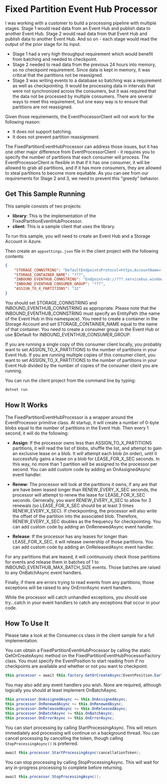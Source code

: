 # Fixed Partition Event Hub Processor

I was working with a customer to build a processing pipeline with multiple stages. Stage 1 would read data from an Event Hub and publish data to another Event Hub. Stage 2 would read data from that Event Hub and publish data to another Event Hub. And so on - each stage would read the output of the prior stage for its input.

- Stage 1 had a very high throughput requirement which would benefit from batching and needed to checkpoint.
- Stage 2 needed to read data from the previous 24 hours into memory, so no checkpoint requirement. Since data is kept in memory, it was critical that the partitions not be reassigned.
- Stage 3 was writing events to a database so batching was a requirement as well as checkpointing. It would be processing data in intervals that were not synchronized across the consumers, but it was required that the data not be processed by multiple consumers. There are several ways to meet this requirement, but one easy way is to ensure that partitions are not reassigned.

Given those requirements, the EventProcessorClient will not work for the following reason:

- It does not support batching.
- It does not prevent partition reassignment.

The FixedPartitionEventHubProcessor can address those issues, but it has one other major difference from EventProcessorClient - it requires you to specify the number of partitions that each consumer will process. The EventProcessorClient is flexible in that if it has one consumer, it will be allowed to grab all partitions, and if it has more consumers, they are allowed to steal partitions to become more equitable. As you can see from our requirements for Stage 2 and 3, we need to prevent this "greedy" behavior.

## Get This Sample Running

This sample consists of two projects:

- __library__: This is the implementation of the FixedPartitionEventHubProcessor.
- __client__: This is a sample client that uses the library.

To run this sample, you will need to create an Event Hub and a Storage Account in Azure.

Then create an `appsettings.json` file in the client project with the following contents:

```json
{
    "STORAGE_CONNSTRING": "DefaultEndpointsProtocol=https;AccountName=???;AccountKey=???;EndpointSuffix=core.windows.net",
    "STORAGE_CONTAINER_NAME": "???",
    "INBOUND_EVENTHUB_CONNSTRING": "Endpoint=sb://???.servicebus.windows.net/;SharedAccessKeyName=???;SharedAccessKey=???;EntityPath=???",
    "INBOUND_EVENTHUB_CONSUMER_GROUP": "???",
    "ASSIGN_TO_X_PARTITIONS": "32"
}
```

You should set STORAGE_CONNSTRING and INBOUND_EVENTHUB_CONNSTRING as appropriate. Please note that the INBOUND_EVENTHUB_CONNSTRING must specify an EntityPath (the name of the Event Hub in this namespace). You need to create a container in the Storage Account and set STORAGE_CONTAINER_NAME equal to the name of that container. You need to create a consumer group in the Event Hub or use $Default for INBOUND_EVENTHUB_CONSUMER_GROUP.

If you are running a single copy of this consumer client locally, you probably want to set ASSIGN_TO_X_PARTITIONS to the number of partitions in your Event Hub. If you are running multiple copies of this consumer client, you want to set ASSIGN_TO_X_PARTITIONS to the number of partitions in your Event Hub divided by the number of copies of the consumer client you are running.

You can run the client project from the command line by typing:

```bash
dotnet run
```

## How It Works

The FixedPartitionEventHubProcessor is a wrapper around the EventProcessor primitive class. At startup, it will create a number of 0-byte blobs equal to the number of partitions in the Event Hub. Then every 1 second, it will do the following:

- __Assign__: If the processor owns less than ASSIGN_TO_X_PARTITIONS partitions, it will read the list of blobs, shuffle the list, and attempt to gain an exclusive lease on a blob. It will attempt each blob (in order), until it successfully gains a lease on a blob for LEASE_FOR_X_SEC seconds. In this way, no more than 1 partition will be assigned to the processor per second. You can add custom code by adding an OnAssignedAsync event handler.

- __Renew__: The processor will look at the partitions it owns, if any are that are have been leased longer than RENEW_EVERY_X_SEC seconds, the processor will attempt to renew the lease for LEASE_FOR_X_SEC seconds. Gernerally, you want RENEW_EVERY_X_SEC to allow for 3 renewals (so LEASE_FOR_X_SEC should be at least 3 times RENEW_EVERY_X_SEC). If checkpointing, the processor will also write the offset of the partition into the associated blob. Therefore, RENEW_EVERY_X_SEC doubles as the frequency for checkpointing. You can add custom code by adding an OnRenewedAsync event handler.

- __Release__: If the processor has any leases for longer than LEASE_FOR_X_SEC, it will release ownership of those partitions. You can add custom code by adding an OnReleasedAsync event handler.

For any partitions that are leased, it will continuously check those partitions for events and release them in batches of 1 to INBOUND_EVENTHUB_MAX_BATCH_SIZE events. Those batches are raised to any OnBatchAsync event handlers.

Finally, if there are errors trying to read events from any partitions, those exceptions will be raised to any OnErrorAsync event handlers.

While the processor will catch unhandled exceptions, you should use try...catch in your event handlers to catch any exceptions that occur in your code.

## How To Use It

Please take a look at the Consumer.cs class in the client sample for a full implementation.

You can obtain a FixedPartitionEventHubProcessor by calling the static GetOrCreateAsync method on the FixedPartitionEventHubProcessorFactory class. You must specify the EventPosition to start reading from if no checkpoints are available and whether or not you want to checkpoint.

```csharp
this.processor = await this.factory.GetOrCreateAsync(EventPosition.Earliest, shouldCheckpoint: true);
```

You may also add any event handlers you wish. None are required, although logically you should at least implement OnBatchAsync.

```csharp
this.processor.OnAssignedAsync += this.OnAssignedAsync;
this.processor.OnRenewedAsync += this.OnRenewedAsync;
this.processor.OnReleasedAsync += this.OnReleasedAsync;
this.processor.OnBatchAsync += this.OnBatchAsync;
this.processor.OnErrorAsync += this.OnErrorAsync;
```

You can start processing by calling StartProcessingAsync. This will return immediately and processing will continue on a background thread. You can cancel processing by cancelling the token, though calling `StopProcessingAsync()` is preferred.

```csharp
await this.processor.StartProcessingAsync(cancellationToken);
```

You can stop processing by calling StopProcessingAsync. This will wait for any in-progress processing to complete before returning.

```csharp
await this.processor.StopProcessingAsync();
```